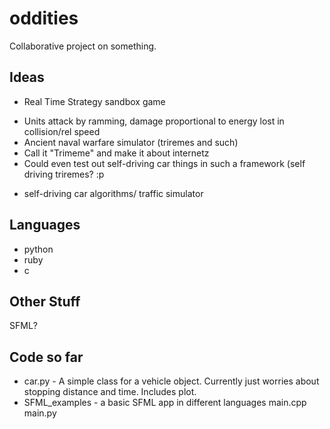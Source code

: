 oddities
========
Collaborative project on something.

Ideas
-----
- Real Time Strategy sandbox game
 + Units attack by ramming, damage proportional to energy lost in collision/rel speed
 + Ancient naval warfare simulator (triremes and such)
 + Call it "Trimeme" and make it about internetz
 + Could even test out self-driving car things in such a framework (self driving triremes? :p
- self-driving car algorithms/ traffic simulator

Languages
---------
- python
- ruby
- c

Other Stuff
-----------

SFML?

Code so far
-----------

+ car.py - A simple class for a vehicle object.  Currently just worries about stopping distance and time.  Includes plot.
+ SFML_examples - a basic SFML app in different languages
	main.cpp
	main.py
